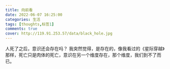 ```yaml
---
title: 向前看
date: 2022-06-07 16:25:00
categories: 生活
tags: [thoughts,标签1]
comments: true
cover: http://119.91.253.57/data/black_hole.jpg
---
```


人死了之后，意识还会存在吗？
我突然觉得，是存在的，像我看过的《星际穿越》那样，死亡只是肉体的死亡，意识在另一个维度存在，那个维度，我们到不了而已。